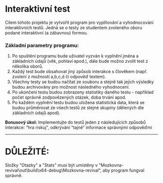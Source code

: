 # Interaktivní test

Cílem tohoto projektu je vytvořit program pro vyplňování a vyhodnocování interaktivních testů. Jedná se o testy ze studentem zvoleného oboru podané interaktivní (a zábavnou) formou.

### Základní parametry programu:
1. Po spuštění programu bude uživatel vyzván k vyplnění jména a základních údajů (věk, pohlaví apod.), dále bude možno zvolit test z několika oborů.
2. Každý test bude obsahovat jiný způsob interakce s člověkem (např. zvolení z možností a,b,c,d či odpověď textem).
3. Všechny testy se budou načítat ze souboru a stejně tak jejich výsledky budou archivovány pro možnost následného vyhodnocení.
4. Po ukončení testu budou zobrazeny statistiky daného testu - například počet správně zodpovězených otázek, doba trvání apod.
5. Po každém vyplnění testu budou uložena statistická data, která se budou průměrovat ze všech testů ze stejné skupiny (dělených dle základních údajů apod).

__Bonusový úkol:__ Implementujte do testů jeden z následujících způsobů interakce: “hra riskuj”, odkrývání “tajné” informace správnými odpověďmi

***

# DŮLEŽITÉ:

Složky "Otazky" a "Stats" musí být umístěny v "Mozkovna-revival\out\build\x64-debug\Mozkovna-revival", aby program fungval správně.
